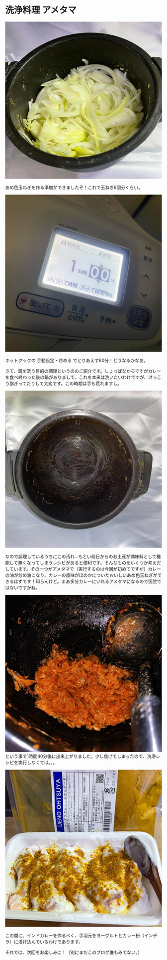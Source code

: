 # 洗浄料理 アメタマ

![あめたま調理前](/images/202502/IMG_7882_1.jpg)

あめ色玉ねぎを作る準備ができましたぞ！これで玉ねぎ6個分くらい。


![ホットクックボタン](/images/202502/IMG_7884_1.jpg)

ホットクックの 手動設定・炒める でとりあえず60分！どうなるかなあ。


さて、鍋を洗う目的の調理というののご紹介です。しょっぱなからですがカレーを食べ終わった後の鍋がありまして、これを本来は洗いたいわけですが、けっこう脂ぎってたりして大変です。この時期は手も荒れますし。

![汚れた鍋](/images/202502/IMG_7881_1.jpg)

なので調理しているうちにこの汚れ…もとい前日からのお土産が調味料として機能して無くなってしまうレシピがあると便利です。そんなものをいくつか考えだしています。その一つがアメタマで（実行するのは今回が初めてですが）カレーの油が炒め油になり、カレーの風味がほのかについたおいしいあめ色玉ねぎができるはずです！知らんけど。まあ多分カレーにいれるアメタマになるので医院ではないですかね。

![あめたま調理後](/images/202502/IMG_7886_2.jpg)
という事で1時間40分後に出来上がりました。少し焦げてしまったので、洗浄レシピを実行しなくては。。。


![手羽元](/images/202502/IMG_7885_1.jpg)

この間に、インドカレーを作るべく、手羽元をヨーグルトとカレー粉（インデラ）に漬け込んでいるわけであります。


それでは、次回をお楽しみに！（別にまだこのブログ誰もみてない。）





